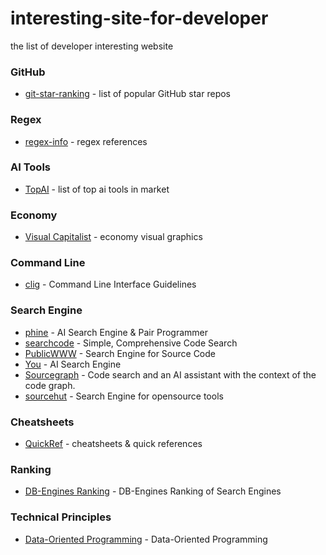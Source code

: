 # interesting-site-for-developer
 the list of developer interesting website

### GitHub

* [git-star-ranking](https://gitstar-ranking.com/) - list of popular GitHub star repos

### Regex
* [regex-info](https://www.regular-expressions.info/) - regex references

### AI Tools
* [TopAI](https://topai.tools/) - list of top ai tools in market

### Economy
* [Visual Capitalist](https://www.visualcapitalist.com/) - economy visual graphics

### Command Line
* [clig](https://clig.dev) - Command Line Interface Guidelines

### Search Engine
* [phine](https://www.phind.com/) - AI Search Engine & Pair Programmer
* [searchcode](https://searchcode.com/) - Simple, Comprehensive Code Search
* [PublicWWW](https://publicwww.com/) - Search Engine for Source Code
* [You](https://you.com/) - AI Search Engine
* [Sourcegraph](https://sourcegraph.com/search) - Code search and an AI assistant with the context of the code graph.
* [sourcehut](https://sr.ht/) - Search Engine for opensource tools

### Cheatsheets
* [QuickRef](https://quickref.me/) - cheatsheets & quick references

### Ranking
* [DB-Engines Ranking](https://db-engines.com/en/ranking/search+engine) - DB-Engines Ranking of Search Engines

### Technical Principles
* [Data-Oriented Programming](https://blog.klipse.tech/databook/2022/06/22/separate-code-from-data.html) - Data-Oriented Programming
